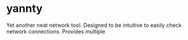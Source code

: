 # yannty
Yet another neat network tool.  Designed to be intuitive to easily check network connections.  Provides multiple
